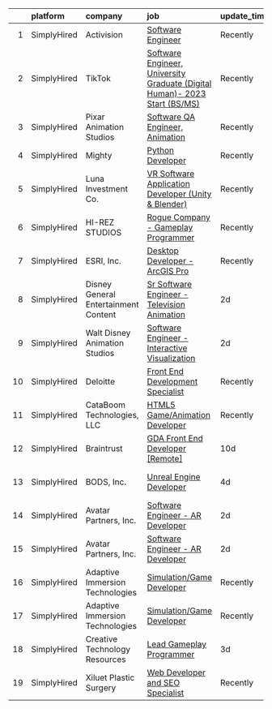 

|    | platform    | company                              | job                                                                                                                                                                                        | update_time   | location                       |
|---:|:------------|:-------------------------------------|:-------------------------------------------------------------------------------------------------------------------------------------------------------------------------------------------|:--------------|:-------------------------------|
|  1 | SimplyHired | Activision                           | [Software Engineer](https://www.simplyhired.com/job/jKWPTK7m6Mmh1Qm-8xuDi4xj4DaLSM1cUtXjICwXVUeVQLAirYtxBA?q=animation+developer)                                                          | Recently      | Carlsbad, CA                   |
|  2 | SimplyHired | TikTok                               | [Software Engineer, University Graduate (Digital Human)- 2023 Start (BS/MS)](https://www.simplyhired.com/job/ZCD16wdvVDXY7adIm9hAntuSweiM5zEqP2r_032I688HBPU8lINMng?q=animation+developer) | Recently      | San Francisco, CA +3 locations |
|  3 | SimplyHired | Pixar Animation Studios              | [Software QA Engineer, Animation](https://www.simplyhired.com/job/n8JHd2Hu7sNYpf1Gy3SzyX4Mwi53cZE9RKZREqdi0AzOhr-qpcXurQ?q=animation+developer)                                            | Recently      | Emeryville, CA                 |
|  4 | SimplyHired | Mighty                               | [Python Developer](https://www.simplyhired.com/job/mSidqalQa9rFv-8uMc6mXYDSd2xaTVkb4xZSgl6OipQNezi9Fe79tw?q=animation+developer)                                                           | Recently      | Remote                         |
|  5 | SimplyHired | Luna Investment Co.                  | [VR Software Application Developer (Unity & Blender)](https://www.simplyhired.com/job/gy8HREFul1xocPlS9PtlO2qZaV4gum6HSfUE_ED1zIz-UhEoFwcbSw?q=animation+developer)                        | Recently      | Remote                         |
|  6 | SimplyHired | HI-REZ STUDIOS                       | [Rogue Company - Gameplay Programmer](https://www.simplyhired.com/job/LsNry-p6gnu1TIEZmUo6I8aV0PTXE3Z5_Z4722fobj5x-RZGMaivJA?q=animation+developer)                                        | Recently      | Remote                         |
|  7 | SimplyHired | ESRI, Inc.                           | [Desktop Developer - ArcGIS Pro](https://www.simplyhired.com/job/Pn0jlgPOSBBY-nMbXrtFeV4yvqyMnKMGCwWZz4L1Vtp9irTKUDf2Rg?q=animation+developer)                                             | Recently      | Remote                         |
|  8 | SimplyHired | Disney General Entertainment Content | [Sr Software Engineer - Television Animation](https://www.simplyhired.com/job/XcP4HyliNGDctRLQjkx-CmziDavw8h-OOTrLLzbVhtSHiffbZj6xeA?q=animation+developer)                                | 2d            | Glendale, CA                   |
|  9 | SimplyHired | Walt Disney Animation Studios        | [Software Engineer - Interactive Visualization](https://www.simplyhired.com/job/Tb2ylDwzjSU6VdZuU7kdRdVqFwp_FLV86iM_EXwMUzPbqYiU5uW8RQ?q=animation+developer)                              | 2d            | Burbank, CA                    |
| 10 | SimplyHired | Deloitte                             | [Front End Development Specialist](https://www.simplyhired.com/job/ZS_R7l3mhyl4amNxPApL_m31u79pNR2Yt9axsO_Q107vFgid481myA?q=animation+developer)                                           | Recently      | Honolulu, HI                   |
| 11 | SimplyHired | CataBoom Technologies, LLC           | [HTML5 Game/Animation Developer](https://www.simplyhired.com/job/rcD9kqRruTFu3sLPN7RcYmKqhwYda35Xkfl4DXnDIh1VgwPtoMUoDw?q=animation+developer)                                             | Recently      | Richardson, TX                 |
| 12 | SimplyHired | Braintrust                           | [GDA Front End Developer [Remote]](https://www.simplyhired.com/job/h_0NRsvrUTO-L_cD9xY20kpAtjCADk_ILJACRixt6Wp_7S1OthYnaw?q=animation+developer)                                           | 10d           | San Francisco, CA              |
| 13 | SimplyHired | BODS, Inc.                           | [Unreal Engine Developer](https://www.simplyhired.com/job/L4K4moZS12G7YpsKp9hymLk4VjT-2Qn-rN8WORPs-_Tl6fW44wom0g?q=animation+developer)                                                    | 4d            | Los Angeles, CA                |
| 14 | SimplyHired | Avatar Partners, Inc.                | [Software Engineer - AR Developer](https://www.simplyhired.com/job/iFm-nCsq6DZkRt4ouUfYDY4PGHr7eb-iEQpAv-zgg6baAh5fj8RU1Q?q=animation+developer)                                           | 2d            | Remote                         |
| 15 | SimplyHired | Avatar Partners, Inc.                | [Software Engineer - AR Developer](https://www.simplyhired.com/job/iFm-nCsq6DZkRt4ouUfYDY4PGHr7eb-iEQpAv-zgg6baAh5fj8RU1Q?q=animation+developer)                                           | 2d            | Remote                         |
| 16 | SimplyHired | Adaptive Immersion Technologies      | [Simulation/Game Developer](https://www.simplyhired.com/job/xt1bXe-Hgg6UDhW6Brfrvkr_syP5woUD3sCZAgUi1qNYMM5Q28E2lw?q=animation+developer)                                                  | Recently      | Remote                         |
| 17 | SimplyHired | Adaptive Immersion Technologies      | [Simulation/Game Developer](https://www.simplyhired.com/job/xt1bXe-Hgg6UDhW6Brfrvkr_syP5woUD3sCZAgUi1qNYMM5Q28E2lw?q=animation+developer)                                                  | Recently      | Remote                         |
| 18 | SimplyHired | Creative Technology Resources        | [Lead Gameplay Programmer](https://www.simplyhired.com/job/OFkZEfG03CMnAHS40SDtuBPVypf5fbhURjkltVuuZ7WbYbT_UZml6w?q=animation+developer)                                                   | 3d            | Remote                         |
| 19 | SimplyHired | Xiluet Plastic Surgery               | [Web Developer and SEO Specialist](https://www.simplyhired.com/job/jx4cBHL69kqrwIC7sF2kDKcJuQz8UQ4g_g91y5Bhb3441EdVxTeIEQ?q=animation+developer)                                           | Recently      | Miami, FL                      |